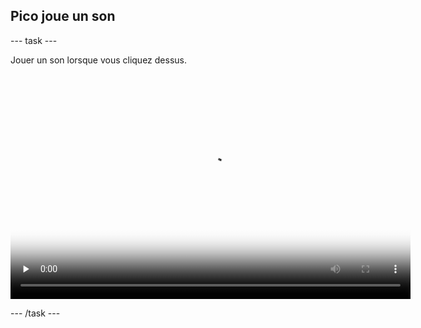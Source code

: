 ## Pico joue un son

--- task ---

Jouer un son lorsque vous cliquez dessus.

<video width="640" height="360" controls preload="none" poster="images/space-talk-placeholder.png">
<source src="images/step4-task1.mp4" type="video/mp4">
Your browser does not support WebM video, try FireFox or Chrome
</video>

--- /task ---

